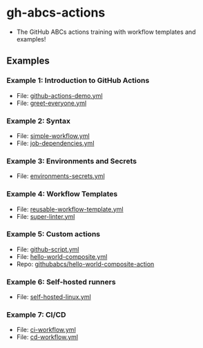 # gh-abcs-actions
- The GitHub ABCs actions training with workflow templates and examples!

## Examples

### Example 1: Introduction to GitHub Actions
- File: [github-actions-demo.yml](/.github/workflows/github-actions-demo.yml)
- File: [greet-everyone.yml](/.github/workflows/greet-everyone.yml)

### Example 2: Syntax
- File: [simple-workflow.yml](/.github/workflows/simple-workflow.yml)
- File: [job-dependencies.yml](/.github/workflows/job-dependencies.yml)

### Example 3: Environments and Secrets
- File: [environments-secrets.yml](/.github/workflows/environments-secrets.yml)

### Example 4: Workflow Templates
- File: [reusable-workflow-template.yml](/.github/workflows/reusable-workflow-template.yml)
- File: [super-linter.yml](/.github/workflows/super-linter.yml)

### Example 5: Custom actions
- File: [github-script.yml](/.github/workflows/github-script.yml)
- File: [hello-world-composite.yml](/.github/workflows/hello-world-composite.yml)
- Repo: [githubabcs/hello-world-composite-action](/githubabcs/hello-world-composite-action)

### Example 6: Self-hosted runners
- File: [self-hosted-linux.yml](/.github/workflows/self-hosted-linux.yml)

### Example 7: CI/CD
- File: [ci-workflow.yml](/.github/workflows/ci-workflow.yml)
- File: [cd-workflow.yml](/.github/workflows/cd-workflow.yml)
